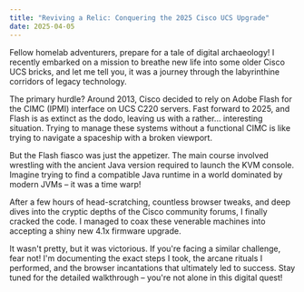 ```yaml
---
title: "Reviving a Relic: Conquering the 2025 Cisco UCS Upgrade"
date: 2025-04-05
---
```


Fellow homelab adventurers, prepare for a tale of digital archaeology! I recently embarked on a mission to breathe new life into some older Cisco UCS bricks, and let me tell you, it was a journey through the labyrinthine corridors of legacy technology.

The primary hurdle?  Around 2013, Cisco decided to rely on Adobe Flash for the CIMC (IPMI) interface on UCS C220 servers.  Fast forward to 2025, and Flash is as extinct as the dodo, leaving us with a rather... interesting situation.  Trying to manage these systems without a functional CIMC is like trying to navigate a spaceship with a broken viewport.

But the Flash fiasco was just the appetizer.  The main course involved wrestling with the ancient Java version required to launch the KVM console.  Imagine trying to find a compatible Java runtime in a world dominated by modern JVMs – it was a time warp!

After a few hours of head-scratching, countless browser tweaks, and deep dives into the cryptic depths of the Cisco community forums, I finally cracked the code.  I managed to coax these venerable machines into accepting a shiny new 4.1x firmware upgrade.

It wasn't pretty, but it was victorious.  If you're facing a similar challenge, fear not!  I'm documenting the exact steps I took, the arcane rituals I performed, and the browser incantations that ultimately led to success. Stay tuned for the detailed walkthrough – you're not alone in this digital quest!


